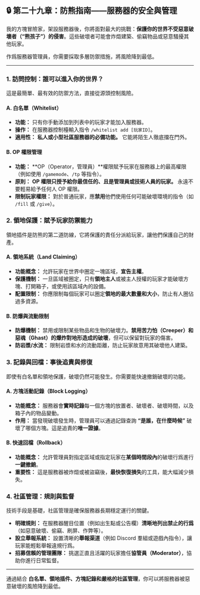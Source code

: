 ## 🔒 第二十九章：防熊指南——服務器的安全與管理

我的方塊冒險家，架設服務器後，你將面對最大的挑戰：**保護你的世界不受惡意破壞者（“熊孩子”）的侵害**。這些破壞者可能會炸燬建築、偷竊物品或惡意騷擾其他玩家。

作爲服務器管理員，你需要採取多層防禦措施，將風險降到最低。

------



### 1. 訪問控制：誰可以進入你的世界？



這是最簡單、最有效的防禦方法，直接從源頭控制風險。



#### A. 白名單（Whitelist）



- **功能：** 只有你手動添加到列表中的玩家才能加入服務器。
- **操作：** 在服務器控制檯輸入指令 `/whitelist add [玩家ID]`。
- **適用性：** **私人或小型社區服務器的必備功能。** 它能將陌生人徹底擋在門外。



#### B. OP 權限管理



- **功能：** **OP（Operator，管理員）**權限賦予玩家在服務器上的最高權限（例如使用 `/gamemode`、`/tp` 等指令）。
- **原則：** **OP 權限只授予給你最信任的、且是管理員或技術人員的玩家。** 永遠不要輕易給予任何人 OP 權限。
- **限制玩家權限：** 對於普通玩家，應**禁用**他們使用任何可能破壞環境的指令（如 `/fill` 或 `/give`）。



### 2. 領地保護：賦予玩家防禦能力



領地插件是防熊的第二道防線，它將保護的責任分派給玩家，讓他們保護自己的財產。



#### A. 領地系統（Land Claiming）



- **功能概念：** 允許玩家在世界中圈定一塊區域，**宣告主權**。
- **保護機制：** 一旦區域被圈定，只有**領地主人**或被主人授權的玩家才能破壞方塊、打開箱子，或使用該區域內的設備。
- **配置限制：** 你應限制每個玩家可以圈定**領地的最大數量和大小**，防止有人圈佔過多資源。



#### B. 防爆與流動限制



- **防爆機制：** 禁用或限制某些物品和生物的破壞力。**禁用苦力怕（Creeper）和惡魂（Ghast）的爆炸對地形造成的破壞**，但可以保留對玩家的傷害。
- **防岩漿/水流：** 限制岩漿和水的流動距離，防止玩家故意用其破壞他人建築。



### 3. 記錄與回檔：事後追責與修復



即使有白名單和領地保護，破壞仍然可能發生。你需要能快速撤銷破壞的功能。



#### A. 方塊活動記錄（Block Logging）



- **功能概念：** 服務器會**實時記錄**每一個方塊的放置者、破壞者、破壞時間，以及箱子內的物品變動。
- **作用：** 當發現破壞發生時，管理員可以通過記錄查詢 **“是誰，在什麼時候”** 破壞了哪個方塊。這是追責的**唯一證據**。



#### B. 快速回檔（Rollback）



- **功能概念：** 允許管理員對指定區域或指定玩家在**某個時間段內**的破壞行爲進行**一鍵撤銷**。
- **重要性：** 這是服務器被炸燬或被盜竊後，**最快恢復損失**的工具，能大幅減少損失。



### 4. 社區管理：規則與監督



技術手段是基礎，社區管理是確保服務器長期穩定運行的關鍵。

- **明確規則：** 在服務器醒目位置（例如出生點或公告欄）**清晰地列出禁止的行爲**（如惡意破壞、偷竊、刷屏、作弊等）。
- **設立舉報系統：** 設置清晰的**舉報渠道**（例如 Discord 羣組或遊戲內指令），讓玩家能輕鬆舉報違規行爲。
- **招募信賴的管理團隊：** 挑選正直且活躍的玩家擔任**協管員（Moderator）**，協助你進行日常監督。

------

通過結合 **白名單、領地插件、方塊記錄和嚴格的社區管理**，你可以將服務器被惡意破壞的風險降到最低。